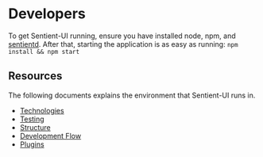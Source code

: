 # Developers

To get Sentient-UI running, ensure you have installed node, npm, and [sentientd](https://github.com/consensus-ai/sentient-network).
After that, starting the application is as easy as running: `npm install && npm start`

## Resources

The following documents explains the environment that Sentient-UI runs in.

* [Technologies](Technologies.md)
* [Testing](Testing.md)
* [Structure](Structure.md)
* [Development Flow](DevelopmentFlow.md)
* [Plugins](Plugins.md)
